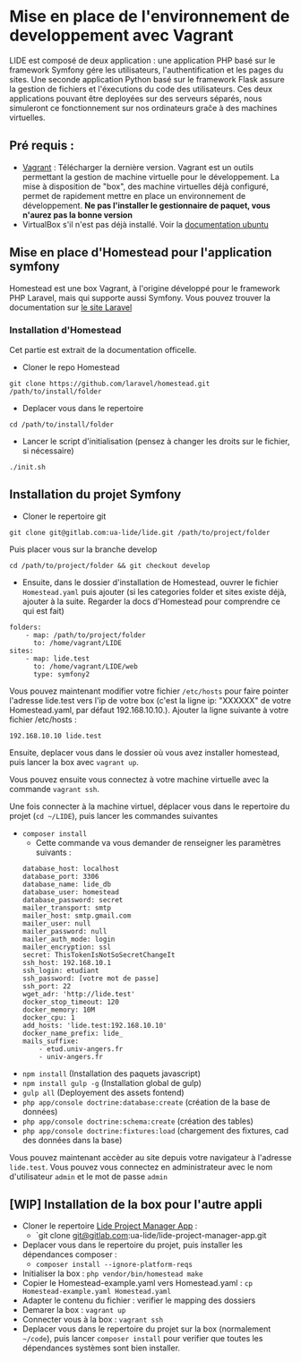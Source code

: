# Mise en place de l'environnement de developpement avec Vagrant

LIDE est composé de deux application : une application PHP basé sur le framework Symfony gére les utilisateurs, l'authentification et les pages du sites. Une seconde application Python basé sur le framework Flask assure la gestion de fichiers et l'éxecutions du code des utilisateurs. Ces deux applications pouvant être deployées sur des serveurs séparés, nous simuleront ce fonctionnement sur nos ordinateurs graĉe à des machines virtuelles.

## Pré requis :

* [Vagrant](https://www.vagrantup.com/) : Télécharger la dernière version. Vagrant est un outils permettant la gestion de machine virtuelle pour le développement. La mise à disposition de "box", des machine virtuelles déjà configuré, permet de rapidement mettre en place un environnement de développement. **Ne pas l'installer le gestionnaire de paquet, vous n'aurez pas la bonne version**
* VirtualBox s'il n'est pas déjà installé. Voir la [documentation ubuntu](https://doc.ubuntu-fr.org/virtualbox)

## Mise en place d'Homestead pour l'application symfony

Homestead est une box Vagrant, à l'origine développé pour le framework PHP Laravel, mais qui supporte aussi Symfony. Vous pouvez trouver la documentation sur [le site Laravel](https://laravel.com/docs/5.6/homestead#first-steps)

### Installation d'Homestead

Cet partie est extrait de la documentation officelle.

* Cloner le repo Homestead
```
git clone https://github.com/laravel/homestead.git /path/to/install/folder
```

* Deplacer vous dans le repertoire
```
cd /path/to/install/folder
```

* Lancer le script d'initialisation (pensez à changer les droits sur le fichier, si nécessaire)
```
./init.sh
```

## Installation du projet Symfony

* Cloner le repertoire git
```
git clone git@gitlab.com:ua-lide/lide.git /path/to/project/folder
```

Puis placer vous sur la branche develop
```
cd /path/to/project/folder && git checkout develop 
```

* Ensuite, dans le dossier d'installation de Homestead, ouvrer le fichier ``Homestead.yaml`` puis ajouter (si les categories folder et sites existe déjà, ajouter à la suite. Regarder la docs d'Homestead pour comprendre ce qui est fait)
```
folders:
    - map: /path/to/project/folder
      to: /home/vagrant/LIDE
sites:
    - map: lide.test
      to: /home/vagrant/LIDE/web
      type: symfony2
```

Vous pouvez maintenant modifier votre fichier `/etc/hosts` pour faire pointer l'adresse lide.test vers l'ip de votre box (c'est la ligne ip: "XXXXXX" de votre Homestead.yaml, par défaut 192.168.10.10.). Ajouter la ligne suivante à votre fichier /etc/hosts :
```
192.168.10.10 lide.test
```

Ensuite, deplacer vous dans le dossier où vous avez installer homestead, puis lancer la box avec ``vagrant up``.

Vous pouvez ensuite vous connectez à votre machine virtuelle avec la commande ``vagrant ssh``. 

Une fois connecter à la machine virtuel, déplacer vous dans le repertoire du projet (`cd ~/LIDE`), puis lancer les commandes suivantes
* `composer install`
  * Cette commande va vous demander de renseigner les paramètres suivants :
  ```
  database_host: localhost
  database_port: 3306
  database_name: lide_db
  database_user: homestead
  database_password: secret
  mailer_transport: smtp
  mailer_host: smtp.gmail.com
  mailer_user: null
  mailer_password: null
  mailer_auth_mode: login
  mailer_encryption: ssl
  secret: ThisTokenIsNotSoSecretChangeIt
  ssh_host: 192.168.10.1
  ssh_login: etudiant
  ssh_password: [votre mot de passe]
  ssh_port: 22
  wget_adr: 'http://lide.test'
  docker_stop_timeout: 120
  docker_memory: 10M
  docker_cpu: 1
  add_hosts: 'lide.test:192.168.10.10'
  docker_name_prefix: lide_
  mails_suffixe:
      - etud.univ-angers.fr
      - univ-angers.fr
  ```
* `npm install` (Installation des paquets javascript)
* `npm install gulp -g` (Installation global de gulp)
* `gulp all` (Deployement des assets fontend)
* `php app/console doctrine:database:create` (création de la base de données)
* `php app/console doctrine:schema:create` (création des tables)
* `php app/console doctrine:fixtures:load` (chargement des fixtures, cad des données dans la base)

Vous pouvez maintenant accèder au site depuis votre navigateur à l'adresse `lide.test`. Vous pouvez vous connectez en administrateur avec le nom d'utilisateur `admin` et le mot de passe `admin`

## [WIP] Installation de la box pour l'autre appli

* Cloner le repertoire [Lide Project Manager App](https://gitlab.com/ua-lide/lide-project-manager-app) :
    * `git clone git@gitlab.com:ua-lide/lide-project-manager-app.git
* Deplacer vous dans le repertoire du projet, puis installer les dépendances composer : 
    * `composer install --ignore-platform-reqs` 
* Initialiser la box : `php vendor/bin/homestead make`
* Copier le Homestead-example.yaml vers Homestead.yaml : `cp Homestead-example.yaml Homestead.yaml`
* Adapter le contenu du fichier : verifier le mapping des dossiers
* Demarer la box : `vagrant up`
* Connecter vous à la box : `vagrant ssh`
* Deplacer vous dans le repertoire du projet sur la box (normalement `~/code`), puis lancer `composer install` pour verifier que toutes les dépendances systèmes sont bien installer.
